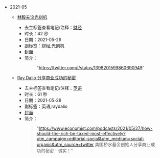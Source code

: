 - 2021-05

    - [林毅夫论光刻机](https://www.bilibili.com/video/BV1M5411g7TW)
        - 去主标签查看笔记/注释：[财经](../markmap/财经.html)
        - 时长：42 秒
        - 日期：2021-05-29
        - 副标签：财经,光刻机
        - [封面](http://i2.hdslb.com/bfs/archive/b5c839e0b9fb4b1717bd83276fcc07bdd5daebc7.jpg)
        - 简介：
            > "https://twitter.com/i/status/1398201599860690949"


    - [Ray Dalio 分享商业成功的秘密](https://www.bilibili.com/video/BV1764y1k7C6)
        - 去主标签查看笔记/注释：[英语](../markmap/英语.html)
        - 时长：61 秒
        - 日期：2021-05-28
        - 副标签：英语,raydalio
        - [封面](http://i1.hdslb.com/bfs/archive/a6ddc195dae7edb7e6226caf8f16c7090c033682.jpg)
        - 简介：
            > "https://www.economist.com/podcasts/2021/05/27/how-should-the-rich-be-taxed-most-effectively?utm_campaign=editorial-social&utm_medium=social-organic&utm_source=twitter
美国桥水基金创始人分享商业成功的秘密：诚实！"

